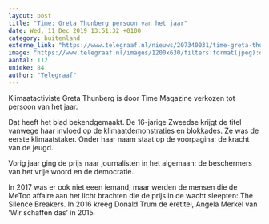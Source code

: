 ```yaml
---
layout: post
title: "Time: Greta Thunberg persoon van het jaar"
date: Wed, 11 Dec 2019 13:51:32 +0100
category: buitenland
externe_link: "https://www.telegraaf.nl/nieuws/207340031/time-greta-thunberg-persoon-van-het-jaar"
image: "https://www.telegraaf.nl/images/1200x630/filters:format(jpeg):quality(80)/cdn-kiosk-api.telegraaf.nl/79214fac-1c16-11ea-afbe-02d1dbdc35d1.jpg"
aantal: 112
unieke: 84
author: "Telegraaf"
---
```


<p class="intro">Klimaatactiviste Greta Thunberg is door Time Magazine verkozen tot persoon van het jaar.</p> <p>Dat heeft het blad bekendgemaakt. De 16-jarige Zweedse krijgt de titel vanwege haar invloed op de klimaatdemonstraties en blokkades. Ze was de eerste klimaatstaker. Onder haar naam staat op de voorpagina: de kracht van de jeugd.</p><p>Vorig jaar ging de prijs naar journalisten in het algemaan: de beschermers van het vrije woord en de democratie.</p><p>In 2017 was er ook niet eeen iemand, maar werden de mensen die de MeToo affaire aan het licht brachten die de prijs in de wacht sleepten: The Silence Breakers. In 2016 kreeg Donald Trum de eretitel, Angela Merkel van ’Wir schaffen das’ in 2015.</p>
